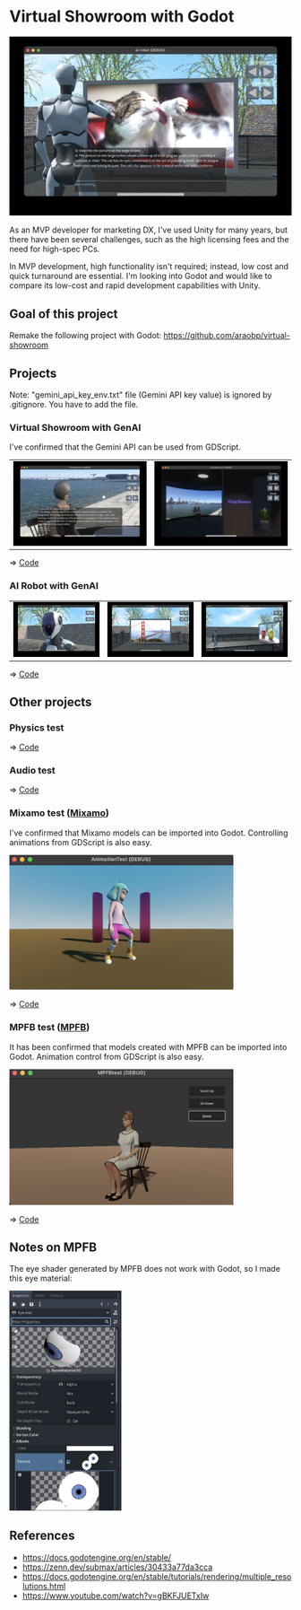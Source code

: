 # Virtual Showroom with Godot

<img src="docs/ai_robot1.jpg" width=600>
 
As an MVP developer for marketing DX, I've used Unity for many years, but there have been several challenges, such as the high licensing fees and the need for high-spec PCs.

In MVP development, high functionality isn't required; instead, low cost and quick turnaround are essential. I'm looking into Godot and would like to compare its low-cost and rapid development capabilities with Unity.

## Goal of this project

Remake the following project with Godot: https://github.com/araobp/virtual-showroom

## Projects

Note: "gemini_api_key_env.txt" file (Gemini API key value) is ignored by .gitignore. You have to add the file.

### Virtual Showroom with GenAI

I've confirmed that the Gemini API can be used from GDScript.

<table>
 <tr>
  <td>
   <img src="docs/virtual_showroom1.jpg" width=400>
  </td>
  <td>
   <img src="docs/virtual_showroom2.jpg" width=400>
  </td>
 </tr>
</table>


=> [Code](/virtual_showroom)

### AI Robot with GenAI

<table>
 <tr>
  <td>
   <img src="docs/ai_robot2.jpg" width=400>   
  </td>
  <td>
   <img src="docs/ai_robot3.jpg" width=400>   
  </td>
  <td>
   <img src="docs/ai_robot4.jpg" width=400>
  </td>
 </tr>
</table>

=> [Code](/ai_robot)

## Other projects

### Physics test

=> [Code](/physics_test)

### Audio test

=> [Code](/audio_test)

### Mixamo test ([Mixamo](https://www.mixamo.com/))

I've confirmed that Mixamo models can be imported into Godot. Controlling animations from GDScript is also easy.

<img src="docs/animationtest.jpg" width=400>

=> [Code](/animation_test)

### MPFB test ([MPFB](https://static.makehumancommunity.org/mpfb.html))

It has been confirmed that models created with MPFB can be imported into Godot. Animation control from GDScript is also easy.

<img src="docs/mpfbtest.jpg" width=400>

=> [Code](/mpfb_test)

## Notes on MPFB

The eye shader generated by MPFB does not work with Godot, so I made this eye material:

<img src="docs/eyes.jpg" width=200>

## References

- https://docs.godotengine.org/en/stable/
- https://zenn.dev/submax/articles/30433a77da3cca
- https://docs.godotengine.org/en/stable/tutorials/rendering/multiple_resolutions.html
- https://www.youtube.com/watch?v=gBKFJUETxIw
